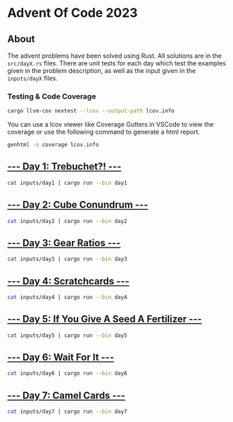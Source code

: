 # Advent Of Code 2023

## About

The advent problems have been solved using Rust. All solutions are in the `src/dayX.rs` files.
There are unit tests for each day which test the examples given in the problem description, as well as the input given in the `inputs/dayX` files.

### Testing & Code Coverage

```bash
cargo llvm-cov nextest --lcov --output-path lcov.info
```

You can use a lcov viewer like Coverage Gutters in VSCode to view the coverage or use the following command to generate a html report.

```bash
genhtml -o coverage lcov.info
```

## [--- Day 1: Trebuchet?! ---](./problems/day1.md)

```bash
cat inputs/day1 | cargo run --bin day1
```

## [--- Day 2: Cube Conundrum ---](./problems/day2.md)

```bash
cat inputs/day2 | cargo run --bin day2
```

## [--- Day 3: Gear Ratios ---](./problems/day3.md)

```bash
cat inputs/day3 | cargo run --bin day3
```

## [--- Day 4: Scratchcards ---](./problems/day4.md)

```bash
cat inputs/day4 | cargo run --bin day4
```

## [--- Day 5: If You Give A Seed A Fertilizer ---](./problems/day5.md)

```bash
cat inputs/day5 | cargo run --bin day5
```

## [--- Day 6: Wait For It ---](./problems/day6.md)

```bash
cat inputs/day6 | cargo run --bin day6
```

## [--- Day 7: Camel Cards ---](./problems/day7.md)

```bash
cat inputs/day7 | cargo run --bin day7
```
